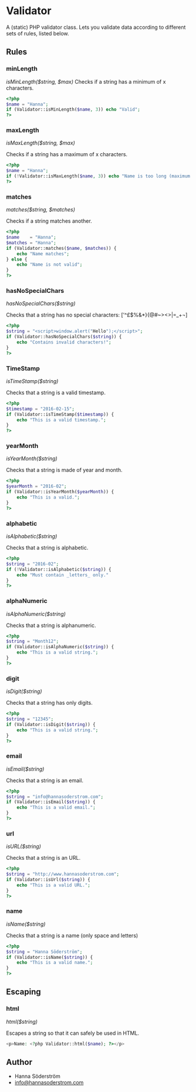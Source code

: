 # Validator
A (static) PHP validator class. Lets you validate data according to different sets of rules, listed below.

## Rules

### minLength
*isMinLength($string, $max)*
Checks if a string has a minimum of x characters.
```php
<?php
$name = "Hanna";
if (Validator::isMinLength($name, 3)) echo "Valid";
?>
```

### maxLength
*isMaxLength($string, $max)*

Checks if a string has a maximum of x characters.
```php
<?php
$name = "Hanna";
if (!Validator::isMaxLength($name, 3)) echo "Name is too long (maximum 3 characters), use a shorter name";
?>
```

### matches
*matches($string, $matches)*

Checks if a string matches another.
```php
<?php
$name    = "Hanna";
$matches = "Hanna";
if (Validator::matches($name, $matches)) {
    echo "Name matches";    
} else {
    echo "Name is not valid";
}
?>
```

### hasNoSpecialChars
*hasNoSpecialChars($string)*

Checks that a string has no special characters: [\'^£$%&*}{@#~><>|=_+¬]
```php
<?php
$string = "<script>window.alert("Hello");</script>";
if (Validator::hasNoSpecialChars($string)) {
    echo "Contains invalid characters!";    
}
?>
```

### TimeStamp
*isTimeStamp($string)*

Checks that a string is a valid timestamp.
```php
<?php
$timestamp = "2016-02-15";
if (Validator::isTimeStamp($timestamp)) {
    echo "This is a valid timestamp.";    
}
?>
```

### yearMonth
*isYearMonth($string)*

Checks that a string is made of year and month.
```php
<?php
$yearMonth = "2016-02";
if (Validator::isYearMonth($yearMonth)) {
    echo "This is a valid.";    
}
?>
```

### alphabetic
*isAlphabetic($string)*

Checks that a string is alphabetic.
```php
<?php
$string = "2016-02";
if (!Validator::isAlphabetic($string)) {
    echo "Must contain _letters_ only."
}
?>
```

### alphaNumeric
*isAlphaNumeric($string)*

Checks that a string is alphanumeric.
```php
<?php
$string = "Month12";
if (Validator::isAlphaNumeric($string)) {
    echo "This is a valid string.";
}
?>
```

### digit
*isDigit($string)*

Checks that a string has only digits.
```php
<?php
$string = "12345";
if (Validator::isDigit($string)) {
    echo "This is a valid string.";
}
?>
```

### email
*isEmail($string)*

Checks that a string is an email.
```php
<?php
$string = "info@hannasoderstrom.com";
if (Validator::isEmail($string)) {
    echo "This is a valid email.";
}
?>
```

### url
*isURL($string)*

Checks that a string is an URL.
```php
<?php
$string = "http://www.hannasoderstrom.com";
if (Validator::isUrl($string)) {
    echo "This is a valid URL.";
}
?>
```

### name
*isName($string)*

Checks that a string is a name (only space and letters)
```php
<?php
$string = "Hanna Söderström";
if (Validator::isName($string)) {
    echo "This is a valid name.";
}
?>
```


## Escaping

### html
*html($string)*

Escapes a string so that it can safely be used in HTML.
```php
<p>Name: <?php Validator::html($name); ?></p>
```

## Author
* Hanna Söderström
* info@hannasoderstrom.com
